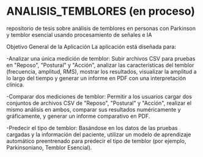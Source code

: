 # ANALISIS_TEMBLORES (en proceso)
repositorio de tesis sobre análisis de temblores en personas con Parkinson y temblor esencial usando procesamiento de señales e IA

Objetivo General de la Aplicación
La aplicación está diseñada para:

-Analizar una única medición de temblor: Subir archivos CSV para pruebas en "Reposo", "Postural" y "Acción", analizar las características del temblor (frecuencia, amplitud, RMS), mostrar los resultados, visualizar la amplitud a lo largo del tiempo y generar un informe en PDF con una interpretación clínica.

-Comparar dos mediciones de temblor: Permitir a los usuarios cargar dos conjuntos de archivos CSV de "Reposo", "Postural" y "Acción", realizar el mismo análisis en ambos, comparar sus resultados numéricamente y gráficamente, y generar un informe comparativo en PDF.

-Predecir el tipo de temblor: Basándose en los datos de las pruebas cargadas y la información del paciente, utilizar un modelo de aprendizaje automático preentrenado para predecir el tipo de temblor (por ejemplo, Parkinsoniano, Temblor Esencial).
